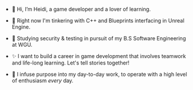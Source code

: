 - 👋 Hi, I’m Heidi, a game developer and a lover of learning.
- :wrench: Right now I'm tinkering with C++ and Blueprints interfacing in Unreal Engine.
- 📖 Studying security & testing in pursuit of my B.S Software Engineering at WGU. 

- ✨ I want to build a career in game development that involves teamwork and life-long learning. Let's tell stories together! 
- 💞️ I infuse purpose into my day-to-day work, to operate with a high level of enthusiasm <em>every</em> day.
